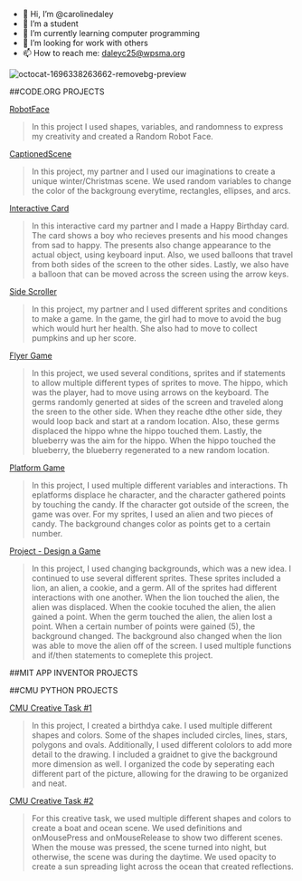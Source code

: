 - 🔭 Hi, I’m @carolinedaley
- 🌱 I’m a student
- 👯 I’m currently learning computer programming
- 🤔 I’m looking for work with others
- 📫 How to reach me: daleyc25@wpsma.org

![octocat-1696338263662-removebg-preview](https://github.com/carolinedaley/CarolineDaley/assets/146843363/1f4b5942-7bb3-441a-a4da-567d3ba5da1d)

##CODE.ORG PROJECTS

[RobotFace](https://CarolineDaley.github.io/RobotFace/)
>In this project I used shapes, variables, and randomness to express my creativity and created a Random Robot Face. 

[CaptionedScene](https://studio.code.org/projects/gamelab/SrEECsy168MHkuKZjo2IrUDnHRigl40-JI9niJ2Os5g)
>In this project, my partner and I used our imaginations to create a unique winter/Christmas scene. We used random variables to change the color of the backgroung everytime, rectangles, ellipses, and arcs. 

[Interactive Card](https://studio.code.org/projects/gamelab/Vo0KUX6q_fi51u6RBtnpXRGNUtospT9MC54LAFhna8U/)
> In this interactive card my partner and I made a Happy Birthday card. The card shows a boy who recieves presents and his mood changes from sad to happy. The presents also change appearance to the actual object, using keyboard input. Also, we used balloons that travel from both sides of the screen to the other sides. Lastly, we also have a balloon that can be moved across the screen using the arrow keys. 

[Side Scroller](https://studio.code.org/projects/gamelab/tVX6-0qUsbbSR49L7kSqQdGy75UyIxLbfMXXPpQDsk4)
> In this project, my partner and I used different sprites and conditions to make a game. In the game, the girl had to move to avoid the bug which would hurt her health. She also had to move to collect pumpkins and up her score. 

[Flyer Game](https://studio.code.org/projects/gamelab/aZghPkpIay0TdICeS4BrRlH0bkFplv83uDNrcx3u-yY)
> In this project, we used several conditions, sprites and if statements to allow multiple different types of sprites to move. The hippo, which was the player, had to move using arrows on the keyboard. The germs randomly generted at sides of the screen and traveled along the sreen to the other side. When they reache dthe other side, they would loop back and start at a random location. Also, these germs displaced the hippo whne the hippo touched them. Lastly, the blueberry was the aim for the hippo. When the hippo touched the blueberry, the blueberry regenerated to a new random location. 

[Platform Game](https://studio.code.org/projects/gamelab/AymshRKc2_AstfhG-XqVvRUBpAY8fvb0nAtpoYvdaTo)
> In this project, I used multiple different variables and interactions. Th eplatforms displace he character, and the character gathered points by touching the candy. If the character got outside of the screen, the game was over. For my sprites, I used an alien and two pieces of candy. The background changes color as points get to a certain number. 

[Project - Design a Game](https://studio.code.org/projects/gamelab/m8Lbat-HYXCklt6wrD3MbVsFhI6_m6k5z3ugpqzJDA8)
> In this project, I used changing backgrounds, which was a new idea. I continued to use several different sprites. These sprites included a lion, an alien, a cookie, and a germ. All of the sprites had different interactions with one another. When the lion touched the alien, the alien was displaced. When the cookie tocuhed the alien, the alien gained a point. When the germ touched the alien, the alien lost a point. When a certain number of points were gained (5), the background changed. The background also changed when the lion was able to move the alien off of the screen. I used multiple functions and if/then statements to comeplete this project.


##MIT APP INVENTOR PROJECTS

##CMU PYTHON PROJECTS

[CMU Creative Task #1](https://academy.cs.cmu.edu/sharing/deepSkyBlueSnail5068)
> In this project, I created a birthdya cake. I used multiple different shapes and colors. Some of the shapes included circles, lines, stars, polygons and ovals. Additionally, I used different cololors to add more detail to the drawing. I included a graidnet to give the background more dimension as well. I organized the code by seperating each different part of the picture, allowing for the drawing to be organized and neat.

[CMU Creative Task #2](https://academy.cs.cmu.edu/sharing/antiqueWhiteEagle3373)
> For this creative task, we used multiple different shapes and colors to create a boat and ocean scene. We used definitions and onMousePress and onMouseRelease to show two different scenes. When the mouse was pressed, the scene turned into night, but otherwise, the scene was during the daytime. We used opacity to create a sun spreading light across the ocean that created reflections. 






